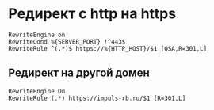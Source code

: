 # Редирект с http на https

```htcaccess
RewriteEngine on
RewriteCond %{SERVER_PORT} !^443$
RewriteRule ^(.*)$ https://%{HTTP_HOST}/$1 [QSA,R=301,L]
```

<h2>Редирект на другой домен</h2>

```htaccess
RewriteEngine On
RewriteRule (.*) https://impuls-rb.ru/$1 [R=301,L]
```
